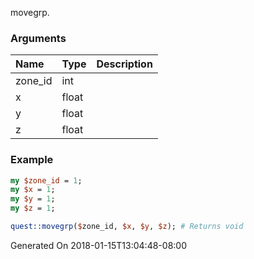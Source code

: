 movegrp.
### Arguments
**Name**|**Type**|**Description**
:---|:---|:---
zone_id|int|
x|float|
y|float|
z|float|

### Example

```perl
my $zone_id = 1;
my $x = 1;
my $y = 1;
my $z = 1;

quest::movegrp($zone_id, $x, $y, $z); # Returns void
```


Generated On 2018-01-15T13:04:48-08:00